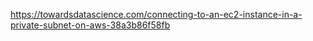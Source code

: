 https://towardsdatascience.com/connecting-to-an-ec2-instance-in-a-private-subnet-on-aws-38a3b86f58fb
